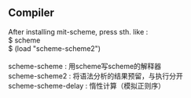 <h2>Compiler<br></h2>
After installing mit-scheme, press sth. like : <br>
$ scheme  <br>
$ (load "scheme-scheme2")   <br>
<br>
scheme-scheme : 用scheme写scheme的解释器  <br>
scheme-scheme2 : 将语法分析的结果预留，与执行分开<br>
scheme-scheme-delay : 惰性计算（模拟正则序）<br>

